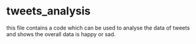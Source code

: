 # tweets_analysis
this file contains a code which can be used to analyse the data of tweets and shows the overall data is happy or sad.  

